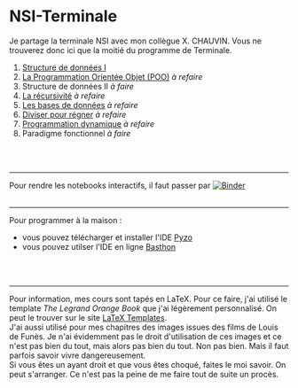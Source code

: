 # NSI-Terminale

Je partage la terminale NSI avec mon collègue X. CHAUVIN. Vous ne trouverez donc ici que la moitié du programme de Terminale.



1. [Structure de données I](https://github.com/NaturelEtChaud/NSI-Terminale/tree/main/1%20Structure%20de%20donn%C3%A9es%20I)
2. [La Programmation Orientée Objet (POO)](https://github.com/NaturelEtChaud/NSI-Terminale/tree/main/2%20POO) *à refaire*
3. Structure de données II *à faire*
4. [La récursivité](https://github.com/NaturelEtChaud/NSI-Terminale/tree/main/3%20R%C3%A9cursivit%C3%A9) *à refaire*
5. [Les bases de données](https://github.com/NaturelEtChaud/NSI-Terminale/tree/main/4%20Base%20de%20donn%C3%A9es) *à refaire*
6. [Diviser pour régner](https://github.com/NaturelEtChaud/NSI-Terminale/tree/main/5%20Divide%20and%20Conquer) *à refaire*
7. [Programmation dynamique](https://github.com/NaturelEtChaud/NSI-Terminale/tree/main/6%20Programmation%20Dynamique) *à refaire*
8. Paradigme fonctionnel *à faire*

<br>
<br>

---

Pour rendre les notebooks interactifs, il faut passer par [![Binder](https://mybinder.org/badge_logo.svg)](https://mybinder.org/v2/gh/lebonprof/NSI-Terminale/HEAD)
<br>
<br>

---


Pour programmer à la maison :

* vous pouvez télécharger et installer l'IDE [Pyzo](https://pyzo.org/start.html)
* vous pouvez utilser l'IDE en ligne [Basthon](https://console.basthon.fr/)
<br>
<br>

---
Pour information, mes cours sont tapés en LaTeX. Pour ce faire, j'ai utilisé le template *The Legrand Orange Book* que j'ai légèrement personnalisé. On peut le trouver sur le site [LaTeX Templates](https://www.latextemplates.com/template/legrand-orange-book). <br />
J'ai aussi utilisé pour mes chapitres des images issues des films de Louis de Funès. Je n'ai évidemment pas le droit d'utilisation de ces images et ce n'est pas bien du tout, mais alors pas bien du tout. Non pas bien. Mais il faut parfois savoir vivre dangereusement. <br />
Si vous êtes un ayant droit et que vous êtes choqué, faites le moi savoir. On peut s'arranger. Ce n'est pas la peine de me faire tout de suite un procès.
